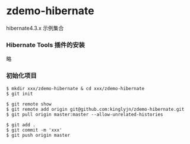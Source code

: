 # zdemo-hibernate

hibernate4.3.x 示例集合

### Hibernate Tools 插件的安装

略

### 初始化项目

```shell
$ mkdir xxx/zdemo-hibernate & cd xxx/zdemo-hibernate
$ git init

$ git remote show
$ git remote add origin git@github.com:kinglyjn/zdemo-hibernate.git
$ git pull origin master:master --allow-unrelated-histories

$ git add .
$ git commit -m 'xxx'
$ git push origin master
```

